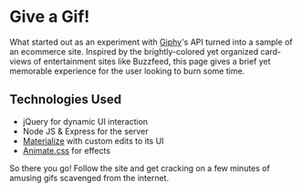 # Give a Gif!
What started out as an experiment with [Giphy](https://giphy.com)'s API turned into a sample of an ecommerce site. Inspired by the brightly-colored yet organized card-views of entertainment sites like Buzzfeed, this page gives a brief yet memorable experience for the user looking to burn some time. 

## Technologies Used
* jQuery for dynamic UI interaction 
* Node JS & Express for the server
* [Materialize](https://materialize.com) with custom edits to its UI
* [Animate.css](https://daneden.github.io/animate.css/) for effects 

So there you go! Follow the site and get cracking on a few minutes of amusing gifs scavenged from the internet.